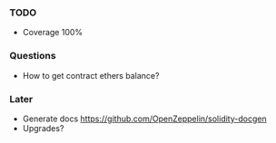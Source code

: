 ### TODO

- Coverage 100%

### Questions
- How to get contract ethers balance?

### Later
- Generate docs https://github.com/OpenZeppelin/solidity-docgen
- Upgrades?
